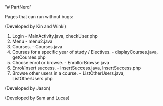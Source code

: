 "# PartNerd" 

Pages that can run without bugs:

(Developed by Kin and Winki)
1. Login  -  MainActivity.java, checkUser.php
2. Menu   -  menu2.java
3. Courses.  -  Courses.java
4. Courses for a specific year of study / Electives.  -  displayCourses.java, getCourses.php
5. Choose enrol or browse.  -  EnrollorBrowse.java
6. Enrol/Insert success.    - InsertSuccess.java, InsertSuccess.php
7. Browse other users in a course.   - ListOtherUsers.java, ListOtherUsers.php

(Developed by Jason)

(Developed by Sam and Lucas)
